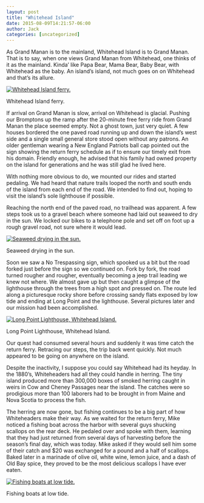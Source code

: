 ```yaml
---
layout: post
title: "Whitehead Island"
date: 2015-08-09T14:21:57-06:00
author: Jack
categories: [uncategorized]
---
```


As Grand Manan is to the mainland, Whitehead Island is to Grand Manan. That is to say, when one views Grand Manan from Whitehead, one thinks of it as the mainland. Kinda’ like Papa Bear, Mama Bear, Baby Bear, with Whitehead as the baby. An island’s island, not much goes on on Whitehead and that’s its allure.

[![Whitehead Island ferry.](http://windleblo.com/wp-content/uploads/2015/08/IMG_1854-1024x768.jpg)](/wp-content/uploads/2015/08/IMG_1854.jpg)

Whitehead Island ferry.

If arrival on Grand Manan is slow, arrival on Whitehead is glacial. Pushing our Bromptons up the ramp after the 20-minute free ferry ride from Grand Manan the place seemed empty. Not a ghost town, just very quiet. A few houses bordered the one paved road running up and down the island’s west side and a single small general store stood open without any patrons. An older gentleman wearing a New England Patriots ball cap pointed out the sign showing the return ferry schedule as if to ensure our timely exit from his domain. Friendly enough, he advised that his family had owned property on the island for generations and he was still glad he lived here.

With nothing more obvious to do, we mounted our rides and started pedaling. We had heard that nature trails looped the north and south ends of the island from each end of the road. We intended to find out, hoping to visit the island’s sole lighthouse if possible.

Reaching the north end of the paved road, no trailhead was apparent. A few steps took us to a gravel beach where someone had laid out seaweed to dry in the sun. We locked our bikes to a telephone pole and set off on foot up a rough gravel road, not sure where it would lead.

[![Seaweed drying in the sun.](http://windleblo.com/wp-content/uploads/2015/08/IMG_1831-e1439151115649-768x1024.jpg)](/wp-content/uploads/2015/08/IMG_1831-e1439151115649.jpg)

Seaweed drying in the sun.

Soon we saw a No Trespassing sign, which spooked us a bit but the road forked just before the sign so we continued on. Fork by fork, the road turned rougher and rougher, eventually becoming a jeep trail leading we knew not where. We almost gave up but then caught a glimpse of the lighthouse through the trees from a high spot and pressed on. The route led along a picturesque rocky shore before crossing sandy flats exposed by low tide and ending at Long Point and the lighthouse. Several pictures later and our mission had been accomplished.

[![Long Point Lighthouse, Whitehead Island.](http://windleblo.com/wp-content/uploads/2015/08/IMG_1848-e1439151093625-768x1024.jpg)](/wp-content/uploads/2015/08/IMG_1848-e1439151093625.jpg)

Long Point Lighthouse, Whitehead Island.

Our quest had consumed several hours and suddenly it was time catch the return ferry. Retracing our steps, the trip back went quickly. Not much appeared to be going on anywhere on the island.

Despite the inactivity, I suppose you could say Whitehead had its heyday. In the 1880’s, Whiteheaders had all they could handle in herring. The tiny island produced more than 300,000 boxes of smoked herring caught in weirs in Cow and Cheney Passages near the island. The catches were so prodigious more than 100 laborers had to be brought in from Maine and Nova Scotia to process the fish. 

The herring are now gone, but fishing continues to be a big part of how Whiteheaders make their way. As we waited for the return ferry, Mike noticed a fishing boat across the harbor with several guys shucking scallops on the rear deck. He pedaled over and spoke with them, learning that they had just returned from several days of harvesting before the season’s final day, which was today. Mike asked if they would sell him some of their catch and $20 was exchanged for a pound and a half of scallops. Baked later in a marinade of olive oil, white wine, lemon juice, and a dash of Old Bay spice, they proved to be the most delicious scallops I have ever eaten.

[![Fishing boats at low tide.](http://windleblo.com/wp-content/uploads/2015/08/IMG_1853-1024x768.jpg)](/wp-content/uploads/2015/08/IMG_1853.jpg)

Fishing boats at low tide.